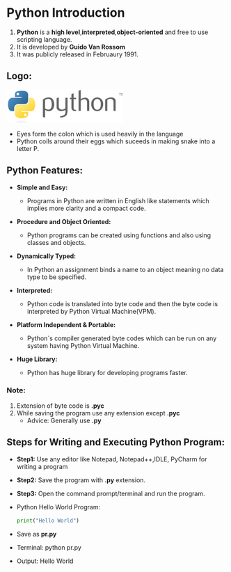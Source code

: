 # Python Introduction

1. **Python** is a **high level**,**interpreted**,**object-oriented** and free to use scripting language.
2. It is developed by **Guido Van Rossom**
3. It was publicly released in Februaury 1991.

## Logo:
![Logo](Python&#32;Logo.png)
* Eyes form the colon which is used heavily in the language
* Python coils around their eggs which suceeds in making snake into a letter P.

## Python Features: 

* **Simple and Easy:**
    * Programs in Python are written in English like statements which implies more clarity and a compact code.

* **Procedure and Object Oriented:**
    * Python programs can be created using functions and also using classes and objects.

* **Dynamically Typed:**
    * In Python an assignment binds a name to an object meaning no data type to be specified.

* **Interpreted:**
    *  Python code is translated into byte code and then the byte code is interpreted by Python Virtual Machine(VPM).

* **Platform Independent & Portable:**
    * Python`s compiler generated byte codes which can be run on any system having Python Virtual Machine.

* **Huge Library:**
    * Python has huge library for developing programs faster.

### Note:

1. Extension of byte code is **__.pyc__**
2. While saving the program use any extension except **__.pyc__**
    * Advice: Generally use **__.py__**

## Steps for Writing and Executing Python  Program:

* __Step1:__ Use any editor like Notepad, Notepad++,IDLE, PyCharm for writing a program
* __Step2:__ Save the program with __.py__ extension.
* __Step3:__ Open the command prompt/terminal and run the program.

* Python Hello World Program:
  ```python
  print("Hello World")
  ```
* Save as __pr.py__

* Terminal: python pr.py
* Output: Hello World
  
